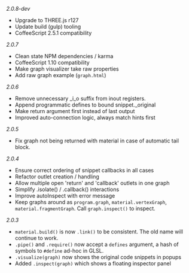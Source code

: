 _2.0.8-dev_
 * Upgrade to THREE.js r127
 * Update build (gulp) tooling
 * CoffeeScript 2.5.1 compatibility

_2.0.7_
 * Clean state NPM dependencies / karma
 * CoffeeScript 1.10 compatibility
 * Make graph visualizer take raw properties
 * Add raw graph example (`graph.html`)

_2.0.6_
 * Remove unnecessary _i_o suffix from inout registers.
 * Append programmatic defines to bound snippet._original
 * Make return argument first instead of last output
 * Improved auto-connection logic, always match hints first

_2.0.5_
 * Fix graph not being returned with material in case of automatic tail block.

_2.0.4_
 * Ensure correct ordering of snippet callbacks in all cases
 * Refactor outlet creation / handling
 * Allow multiple open 'return' and 'callback' outlets in one graph
 * Simplify .isolate() / .callback() interactions
 * Improve autoInspect with error message
 * Keep graphs around as `program.graph`, `material.vertexGraph`, `material.fragmentGraph`. Call `graph.inspect()` to inspect.

_2.0.3_

 * `material.build()` is now `.link()` to be consistent. The old name will continue to work.
 * `.pipe()` and `.require()` now accept a `defines` argument, a hash of symbols to `#define` ad-hoc in GLSL.
 * `.visualize(graph)` now shows the original code snippets in popups
 * Added `.inspect(graph)` which shows a floating inspector panel
